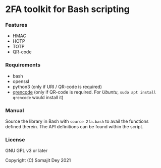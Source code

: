 # 2FA toolkit for Bash scripting

### Features

- HMAC
- HOTP
- TOTP
- QR-code

### Requirements

- bash
- openssl
- python3 (only if URI / QR-code is required)
- [qrencode](https://github.com/fukuchi/libqrencode) (only if QR-code is required. For *Ubuntu*, `sudo apt install qrencode` would install it)

### Manual

Source the library in Bash with `source 2fa.bash` to avail the functions defined therein. The API definitions can be found within the script.

### License

GNU GPL v3 or later

Copyright (C) Somajit Dey 2021